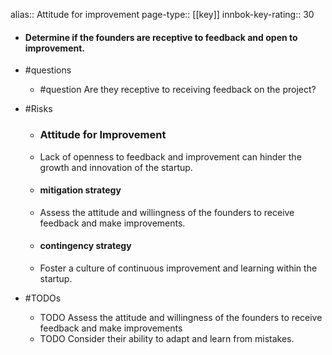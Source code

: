 alias:: Attitude for improvement
page-type:: [[key]]
innbok-key-rating:: 30
- #### Determine if the founders are receptive to feedback and open to improvement.
- #questions
  - #question Are they receptive to receiving feedback on the project?
- #Risks

  - ### Attitude for Improvement
  - Lack of openness to feedback and improvement can hinder the growth and innovation of the startup.
  - #### mitigation strategy
  - Assess the attitude and willingness of the founders to receive feedback and make improvements.
  - #### contingency strategy
  - Foster a culture of continuous improvement and learning within the startup.
- #TODOs
  - TODO Assess the attitude and willingness of the founders to receive feedback and make improvements
  - TODO  Consider their ability to adapt and learn from mistakes.


